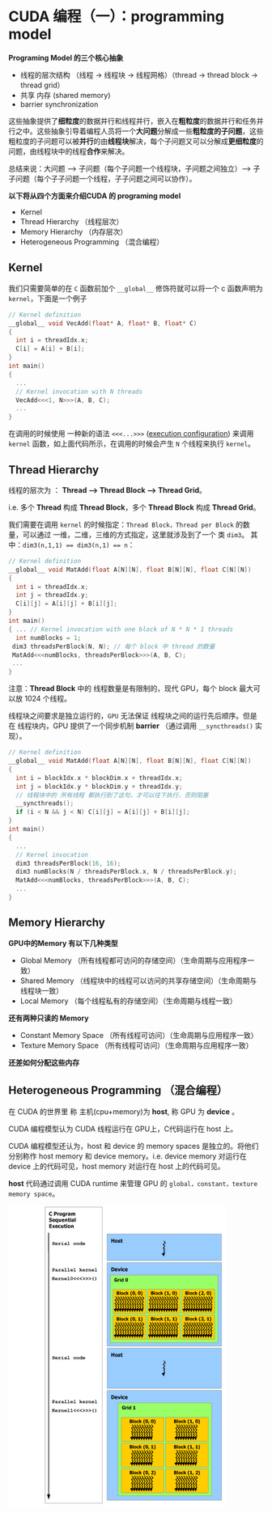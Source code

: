 # CUDA 编程（一）：programming model

**Programing Model 的三个核心抽象**

* 线程的层次结构 （线程 -> 线程块 -> 线程网格）（thread -> thread block -> thread grid）
* 共享 内存 (shared memory)
* barrier synchronization

这些抽象提供了**细粒度**的数据并行和线程并行，嵌入在**粗粒度**的数据并行和任务并行之中。这些抽象引导着编程人员将一个**大问题**分解成一些**粗粒度的子问题**，这些粗粒度的子问题可以被**并行**的由**线程块**解决，每个子问题又可以分解成**更细粒度**的问题，由线程块中的线程**合作**来解决。

总结来说：大问题 --> 子问题（每个子问题一个线程块，子问题之间独立）--> 子子问题（每个子子问题一个线程，子子问题之间可以协作）。



**以下将从四个方面来介绍CUDA 的 programing model**

* Kernel
* Thread Hierarchy （线程层次）
* Memory Hierarchy （内存层次）
* Heterogeneous Programming （混合编程）



## Kernel

我们只需要简单的在 `C` 函数前加个 `__global__` 修饰符就可以将一个 c 函数声明为 `kernel`，下面是一个例子

```c++
// Kernel definition 
__global__ void VecAdd(float* A, float* B, float* C) 
{ 
  int i = threadIdx.x; 
  C[i] = A[i] + B[i]; 
} 
int main() 
{ 
  ... 
  // Kernel invocation with N threads 
  VecAdd<<<1, N>>>(A, B, C); 
  ... 
}
```

在调用的时候使用 一种新的语法 `<<<...>>>` ([execution configuration](http://docs.nvidia.com/cuda/cuda-c-programming-guide/index.html#c-language-extensions)) 来调用 `kernel` 函数，如上面代码所示，在调用的时候会产生 `N` 个线程来执行 `kernel`。



## Thread Hierarchy

线程的层次为 ： **Thread --> Thread Block -->  Thread Grid**。

 i.e. 多个 **Thread** 构成 **Thread Block**，多个 **Thread Block** 构成 **Thread Grid**。

我们需要在调用 `kernel` 的时候指定：`Thread Block，Thread per Block` 的数量，可以通过 一维，二维，三维的方式指定，这里就涉及到了一个 类 `dim3`。 其中：`dim3(n,1,1) == dim3(n,1) == n`：

```c++
// Kernel definition
__global__ void MatAdd(float A[N][N], float B[N][N], float C[N][N]) 
{ 
  int i = threadIdx.x; 
  int j = threadIdx.y; 
  C[i][j] = A[i][j] + B[i][j]; 
} 
int main() 
{ ... // Kernel invocation with one block of N * N * 1 threads 
  int numBlocks = 1; 
 dim3 threadsPerBlock(N, N); // 每个 block 中 thread 的数量
 MatAdd<<<numBlocks, threadsPerBlock>>>(A, B, C); 
 ... 
}
```

注意：**Thread Block** 中的 线程数量是有限制的，现代 GPU，每个 block 最大可以放 1024 个线程。



线程块之间要求是独立运行的，`GPU` 无法保证 线程块之间的运行先后顺序。但是在 线程块内，GPU 提供了一个同步机制 **barrier** （通过调用 `__syncthreads()` 实现）。

```c++
// Kernel definition 
__global__ void MatAdd(float A[N][N], float B[N][N], float C[N][N]) 
{ 
  int i = blockIdx.x * blockDim.x + threadIdx.x; 
  int j = blockIdx.y * blockDim.y + threadIdx.y; 
  // 线程块中的 所有线程 都执行到了这句，才可以往下执行，否则阻塞
  __syncthreads();
  if (i < N && j < N) C[i][j] = A[i][j] + B[i][j]; 
} 
int main() 
{ 
  ... 
  // Kernel invocation 
  dim3 threadsPerBlock(16, 16); 
  dim3 numBlocks(N / threadsPerBlock.x, N / threadsPerBlock.y); 
  MatAdd<<<numBlocks, threadsPerBlock>>>(A, B, C); 
  ... 
}

```



## Memory Hierarchy

**GPU中的Memory 有以下几种类型**

* Global Memory  （所有线程都可访问的存储空间）（生命周期与应用程序一致）
* Shared Memory （线程块中的线程可以访问的共享存储空间）（生命周期与线程块一致）
* Local Memory （每个线程私有的存储空间）（生命周期与线程一致）

**还有两种只读的 Memory**

* Constant Memory Space （所有线程可访问）（生命周期与应用程序一致）
* Texture Memory Space （所有线程可访问）（生命周期与应用程序一致）



**还差如何分配这些内存**



## Heterogeneous Programming （混合编程）

在 CUDA 的世界里 称 主机(cpu+memory)为 **host**, 称 GPU 为 **device** 。

CUDA 编程模型认为 CUDA 线程运行在 GPU上，C代码运行在 host 上。

CUDA 编程模型还认为，host 和 device 的 memory spaces 是独立的。将他们分别称作 host memory 和 device memory。i.e.  device memory 对运行在 device 上的代码可见，host memory 对运行在 host 上的代码可见。

**host** 代码通过调用 CUDA runtime 来管理 GPU 的 `global，constant，texture memory space`。

![](../imgs/heterogeneous-programming.png)












